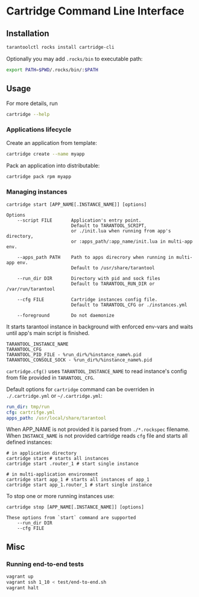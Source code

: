 # Cartridge Command Line Interface

## Installation

```sh
tarantoolctl rocks install cartridge-cli
```

Optionally you may add `.rocks/bin` to executable path:
```sh
export PATH=$PWD/.rocks/bin/:$PATH
```

## Usage

For more details, run
```sh
cartridge --help
```

### Applications lifecycle

Create an application from template:

```sh
cartridge create --name myapp
```

Pack an application into distributable:

```sh
cartridge pack rpm myapp
```

### Managing instances

```
cartridge start [APP_NAME[.INSTANCE_NAME]] [options]

Options
    --script FILE       Application's entry point.
                        Default to TARANTOOL_SCRIPT,
                        or ./init.lua when running from app's directory,
                        or :apps_path/:app_name/init.lua in multi-app env.

    --apps_path PATH    Path to apps direcrory when running in multi-app env.
                        Default to /usr/share/tarantool

    --run_dir DIR       Directory with pid and sock files
                        Default to TARANTOOL_RUN_DIR or /var/run/tarantool

    --cfg FILE          Cartridge instances config file.
                        Default to TARANTOOL_CFG or ./instances.yml

    --foreground        Do not daemonize
```

It starts tarantool instance in background with enforced env-vars and
waits until app's main script is finished.

```
TARANTOOL_INSTANCE_NAME
TARANTOOL_CFG
TARANTOOL_PID_FILE - %run_dir%/%instance_name%.pid
TARANTOOL_CONSOLE_SOCK - %run_dir%/%instance_name%.pid
```

`cartridge.cfg()` uses `TARANTOOL_INSTANCE_NAME` to read instance's config
from file provided in `TARANTOOL_CFG`.

Default options for `cartridge` command can be overriden in `./.cartridge.yml` or `~/.cartridge.yml`:

```yaml
run_dir: tmp/run
cfg: cartrifge.yml
apps_path: /usr/local/share/tarantool
```

When APP_NAME is not provided it is parsed from `./*.rockspec` filename.
When `INSTANCE_NAME` is not provided cartridge reads `cfg` file and starts all defined instances:

```
# in application directory
cartridge start # starts all instances
cartridge start .router_1 # start single instance

# in multi-application environment
cartridge start app_1 # starts all instances of app_1
cartridge start app_1.router_1 # start single instance
```

To stop one or more running instances use:

```
cartridge stop [APP_NAME[.INSTANCE_NAME]] [options]

These options from `start` command are supported
    --run_dir DIR
    --cfg FILE
```

## Misc

### Running end-to-end tests

```sh
vagrant up
vagrant ssh 1_10 < test/end-to-end.sh
vagrant halt
```
